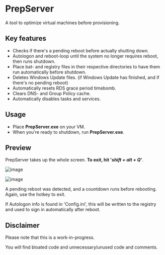 # PrepServer
A tool to optimize virtual machines before provisioning.

## **Key features**
- Checks if there's a pending reboot before actually shutting down.
- Autologon and reboot-loop until the system no longer requires reboot, then runs shutdown.
- Place bat- and registry files in their respective directories to have them run automatically before shutdown.
- Deletes Windows Update files. (if Windows Update has finished, and if there's no pending reboot)
- Automatically resets RDS grace period timebomb.
- Clears DNS- and Group Policy cache.
- Automatically disables tasks and services.

## Usage
- Place **PrepServer.exe** on your VM.
- When you're ready to shutdown, run **PrepServer.exe**.

## Preview
PrepServer takes up the whole screen. **To exit, hit '_shift + alt + Q_'**.

![image](https://user-images.githubusercontent.com/93126880/138739598-35ec9090-ecd0-481d-96a2-112d0e3aaa6c.png)

![image](https://user-images.githubusercontent.com/93126880/138739641-4b23bc25-779b-46a3-8878-c61306f03bcf.png)

A pending reboot was detected, and a countdown runs before rebooting.
Again, use the hotkey to exit.

If Autologon info is found in 'Config.ini', this will be written to the registry and used to sign in automatically after reboot.

## Disclaimer
Please note that this is a work-in-progress.

You will find bloated code and unnecessary/unused code and comments.
